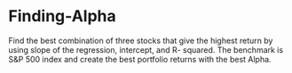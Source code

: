 # Finding-Alpha
Find the best combination of three stocks that give the highest return by using slope of the regression, intercept, and R- squared. The benchmark is S&P
500 index and create the best portfolio returns with the best Alpha.
